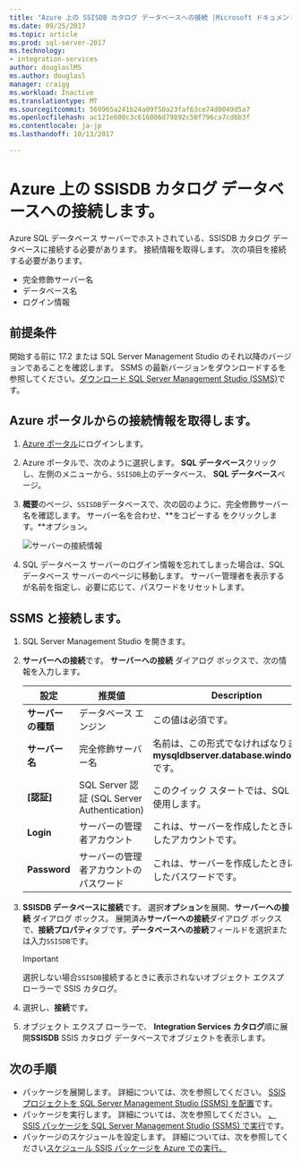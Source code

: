 ```yaml
---
title: "Azure 上の SSISDB カタログ データベースへの接続 |Microsoft ドキュメント"
ms.date: 09/25/2017
ms.topic: article
ms.prod: sql-server-2017
ms.technology:
- integration-services
author: douglaslMS
ms.author: douglasl
manager: craigg
ms.workload: Inactive
ms.translationtype: MT
ms.sourcegitcommit: 560965a241b24a09f50a23faf63ce74d0049d5a7
ms.openlocfilehash: ac121e600c3c616006d79892c50f796ca7cd6b3f
ms.contentlocale: ja-jp
ms.lasthandoff: 10/13/2017

---
```

# <a name="connect-to-the-ssisdb-catalog-database-on-azure"></a>Azure 上の SSISDB カタログ データベースへの接続します。

Azure SQL データベース サーバーでホストされている、SSISDB カタログ データベースに接続する必要があります。 接続情報を取得します。 次の項目を接続する必要があります。
- 完全修飾サーバー名
- データベース名
- ログイン情報 

## <a name="prerequisites"></a>前提条件
開始する前に 17.2 または SQL Server Management Studio のそれ以降のバージョンであることを確認します。 SSMS の最新バージョンをダウンロードするを参照してください。[ダウンロード SQL Server Management Studio (SSMS)](https://docs.microsoft.com/sql/ssms/download-sql-server-management-studio-ssms)です。

## <a name="get-the-connection-info-from-the-azure-portal"></a>Azure ポータルからの接続情報を取得します。
1. [Azure ポータル](https://portal.azure.com/)にログインします。
2. Azure ポータルで、次のように選択します。 **SQL データベース**クリックし、左側のメニューから、`SSISDB`上のデータベース、 **SQL データベース**ページ。 
3. **概要**のページ、`SSISDB`データベースで、次の図のように、完全修飾サーバー名を確認します。 サーバー名を合わせ、**をコピーする をクリックします。**オプション。

    ![サーバーの接続情報](media/ssis-azure-connect-to-catalog-database/server-name.png) 

4. SQL データベース サーバーのログイン情報を忘れてしまった場合は、SQL データベース サーバーのページに移動します。 サーバー管理者を表示するが名前を指定し、必要に応じて、パスワードをリセットします。

## <a name="connect-with-ssms"></a>SSMS と接続します。
1. SQL Server Management Studio を開きます。

2. **サーバーへの接続**です。 **サーバーへの接続** ダイアログ ボックスで、次の情報を入力します。

   | 設定       | 推奨値 | Description | 
   | ------------ | ------------------ | ------------------------------------------------- | 
   | **サーバーの種類** | データベース エンジン | この値は必須です。 |
   | **サーバー名** | 完全修飾サーバー名 | 名前は、この形式でなければなりません: **mysqldbserver.database.windows.net**です。 |
   | **[認証]** | SQL Server 認証 (SQL Server Authentication) | このクイック スタートでは、SQL 認証を使用します。 |
   | **Login** | サーバーの管理者アカウント | これは、サーバーを作成したときに指定したアカウントです。 |
   | **Password** | サーバーの管理者アカウントのパスワード | これは、サーバーを作成したときに指定したパスワードです。 |

3. **SSISDB データベースに接続**です。 選択**オプション**を展開、**サーバーへの接続** ダイアログ ボックス。 展開済み**サーバーへの接続**ダイアログ ボックスで、**接続プロパティ**タブです。**データベースへの接続**フィールドを選択または入力`SSISDB`です。

    > [!IMPORTANT]
    > 選択しない場合`SSISDB`接続するときに表示されないオブジェクト エクスプ ローラーで SSIS カタログ。

4. 選択し、**接続**です。

5. オブジェクト エクスプ ローラーで、 **Integration Services カタログ**順に展開**SSISDB** SSIS カタログ データベースでオブジェクトを表示します。

## <a name="next-steps"></a>次の手順
- パッケージを展開します。 詳細については、次を参照してください。 [SSIS プロジェクトを SQL Server Management Studio (SSMS) を配置](../ssis-quickstart-deploy-ssms.md)です。
- パッケージを実行します。 詳細については、次を参照してください。 [、SSIS パッケージを SQL Server Management Studio (SSMS) で実行](../ssis-quickstart-run-ssms.md)です。
- パッケージのスケジュールを設定します。 詳細については、次を参照してください[スケジュール SSIS パッケージを Azure での実行。](ssis-azure-schedule-packages.md)

